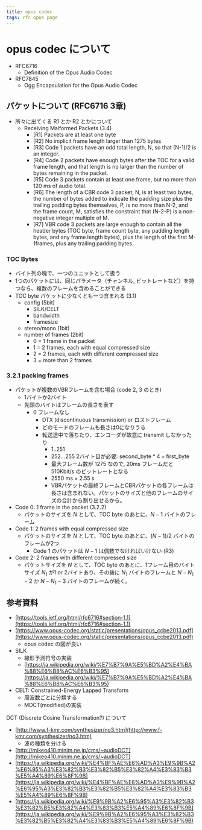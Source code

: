```yaml
---
title: opus codec
tags: rfc opus page
---
```


# opus codec について

* RFC6716
	* Definition of the Opus Audio Codec
* RFC7845
	* Ogg Encapsulation for the Opus Audio Codec

## パケットについて (RFC6716 3章)

* 所々に出てくる R1 とか R2 とかについて
	* Receiving Malformed Packets (3.4)
		* [R1] Packets are at least one byte
		* [R2] No implicit frame length larger than 1275 bytes
		* [R3] Code 1 packets have an odd total length, N, so that (N-1)/2 is an integer.
		* [R4] Code 2 packets have enough bytes after the TOC for a valid frame length, and that length is no larger than the number of bytes remaining in the packet.
		* [R5] Code 3 packets contain at least one frame, but no more than 120 ms of audio total.
		* [R6] The length of a CBR code 3 packet, N, is at least two bytes, the number of bytes added to indicate the padding size plus the trailing padding bytes themselves, P, is no more than N-2, and the frame count, M, satisfies the constraint that (N-2-P) is a non-negative integer multiple of M.
		* [R7] VBR code 3 packets are large enough to contain all the header bytes (TOC byte, frame count byte, any padding length bytes, and any frame length bytes), plus the length of the first M-1frames, plus any trailing padding bytes.

### TOC Bytes

* バイト列の塊で、一つのユニットとして扱う
* 1つのパケットには、同じパラメータ（チャンネル, ビットレートなど）を持つなら、複数のフレームを含めることができる
*  TOC byte  パケットに少なくとも一つ含まれる (3.1)
	* config (5bit)
		* SILK/CELT
		* bandwidth
		* framesize
	* stereo/mono (1bit)
	* number of frames (2bit)
		* 0 = 1 frame in the packet
		* 1 = 2 frames, each with equal compressed size
		* 2 = 2 frames, each with different compressed size
		* 3 = more than 2 frames

### 3.2.1 packing frames

* パケットが複数のVBRフレームを含む場合 (code 2, 3 のとき)
  * 1バイトか2バイト
  * 先頭のバイトはフレームの長さを表す
    * 0 フレームなし
      * DTX (discontinuous transmission) or ロストフレーム
      * どのモードのフレームも長さは0になりうる
      * 転送途中で落ちたり、エンコーダが故意に transmit しなかったり
        * 1..251
        * 252...255 2バイト目が必要: $\text{second_byte}*4+\text{first_byte}$
        * 最大フレーム数が 1275 なので, 20ms フレームだと 510Kbit/s のビットレートとなる
        * 2550 ms = 2.55 s
        * VBRパケットの最終フレームとCBRパケットの各フレームは長さは含まれない。パケットのサイズと他のフレームのサイズの合計から割り出せるから。
* Code 0: 1 frame in the packet (3.2.2)
	* パケットのサイズを $N$ として、TOC byte のあとに、$N-1$ バイトのフレーム
* Code 1: 2 frames with equal compressed size
	* パケットのサイズを $N$ として、TOC byte のあとに、$(N-1)/2$ バイトのフレームが2つ
		* Code 1 のパケットは $N-1$ は偶数でなければいけない (R3)
* Code 2: 2 frames with different compressed size
	* パケットサイズを $N$ として、TOC byte のあとに、1フレーム目のバイトサイズ $N_1$ が1 or 2バイトあり、その後に $N_1$ バイトのフレームと $N - N_1 - 2$ か $N - N_1 - 3$ バイトのフレームが続く。

## 参考資料

* [https://tools.ietf.org/html/rfc6716#section-1.1](https://tools.ietf.org/html/rfc6716#section-1.1)
* [https://www.opus-codec.org/static/presentations/opus_ccbe2013.pdf](https://www.opus-codec.org/static/presentations/opus_ccbe2013.pdf)
	* opus codec の図が良い
* SILK
	* 線形予測符号の実装
	* [https://ja.wikipedia.org/wiki/%E7%B7%9A%E5%BD%A2%E4%BA%88%E6%B8%AC%E6%B3%95](https://ja.wikipedia.org/wiki/%E7%B7%9A%E5%BD%A2%E4%BA%88%E6%B8%AC%E6%B3%95)
* CELT: Constrained-Energy Lapped Transform
	* 周波数ごとに分類する
	* MDCT(modified)の実装

DCT (Discrete Cosine Transformation?) について
* [http://www.f-kmr.com/synthesizer/no3.htm](http://www.f-kmr.com/synthesizer/no3.htm)
	* 波の種類を分ける
* [http://mikeo410.minim.ne.jp/cms/~audioDCT](http://mikeo410.minim.ne.jp/cms/~audioDCT)
*  [https://ja.wikipedia.org/wiki/%E4%BF%AE%E6%AD%A3%E9%9B%A2%E6%95%A3%E3%82%B3%E3%82%B5%E3%82%A4%E3%83%B3%E5%A4%89%E6%8F%9B](https://ja.wikipedia.org/wiki/%E4%BF%AE%E6%AD%A3%E9%9B%A2%E6%95%A3%E3%82%B3%E3%82%B5%E3%82%A4%E3%83%B3%E5%A4%89%E6%8F%9B)
* [https://ja.wikipedia.org/wiki/%E9%9B%A2%E6%95%A3%E3%82%B3%E3%82%B5%E3%82%A4%E3%83%B3%E5%A4%89%E6%8F%9B](https://ja.wikipedia.org/wiki/%E9%9B%A2%E6%95%A3%E3%82%B3%E3%82%B5%E3%82%A4%E3%83%B3%E5%A4%89%E6%8F%9B)
